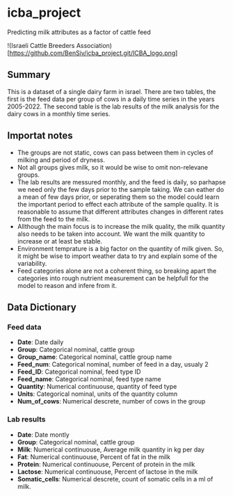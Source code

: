 # icba_project
Predicting milk attributes as a factor of cattle feed

!(Israeli Cattle Breeders Association)[https://github.com/BenSiv/icba_project.git/ICBA_logo.png]

## Summary
This is a dataset of a single dairy farm in israel. There are two tables, the first is the feed data per group of cows in a daily time series in the years 2005-2022. The second table is the lab results of the milk analysis for the dairy cows in a monthly time series.

## Importat notes
- The groups are not static, cows can pass between them in cycles of milking and period of dryness.
- Not all groups gives milk, so it would be wise to omit non-relevane groups.
- The lab results are messured monthly, and the feed is daily, so parhapse we need only the few days prior to the sample taking. We can eather do a mean of few days prior, or seperating them so the model could learn the important period to effect each attribute of the sample quality. It is reasonable to assume that different attributes changes in different rates from the feed to the milk.
- Allthough the main focus is to increase the milk quality, the milk quantity also needs to be taken into account. We want the milk quantity to increase or at least be stable.
- Environment temprature is a big factor on the quantity of milk given. So, it might be wise to import weather data to try and explain some of the variability.
- Feed categories alone are not a coherent thing, so breaking apart the categories into rough nutrient measurement can be helpfull for the model to reason and infere from it.

## Data Dictionary

### Feed data
- **Date**: Date daily
- **Group**: Categorical nominal, cattle group
- **Group_name**: Categorical nominal, cattle group name
- **Feed_num**: Categorical nominal, number of feed in a day, usualy 2
- **Feed_ID**: Categorical nominal, feed type ID
- **Feed_name**: Categorical nominal, feed type name
- **Quantity**: Numerical continuouse, quantity of feed type
- **Units**: Categorical nominal, units of the quantity column
- **Num_of_cows**: Numerical descrete, number of cows in the group

### Lab results
- **Date**: Date montly
- **Group**: Categorical nominal, cattle group
- **Milk**: Numerical continuouse, Average milk quantity in kg per day
- **Fat**: Numerical continuouse, Percent of fat in the milk
- **Protein**: Numerical continuouse, Percent of protein in the milk
- **Lactose**: Numerical continuouse, Percent of lactose in the milk
- **Somatic_cells**: Numerical descrete, count of somatic cells in a ml of milk.